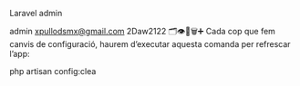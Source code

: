 Laravel admin

admin
xpullodsmx@gmail.com
2Daw2122
🗂️👁️📝🗑️➕
Cada cop que fem canvis de configuració, haurem d’executar aquesta comanda per refrescar l’app:

php artisan config:clea


<!-- 
CREATE TABLE `roles` (
  `id` bigint unsigned NOT NULL AUTO_INCREMENT,
  `name` varchar(255) COLLATE utf8mb4_unicode_ci NOT NULL,
  `created_at` timestamp NULL DEFAULT NULL,
  `updated_at` timestamp NULL DEFAULT NULL,
  PRIMARY KEY (`id`)
) ENGINE=InnoDB AUTO_INCREMENT=5 DEFAULT CHARSET=utf8mb4 COLLATE=utf8mb4_unicode_ci -->